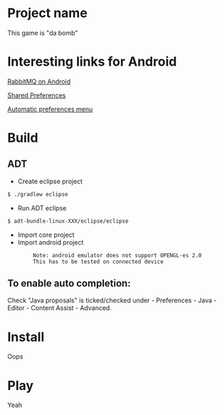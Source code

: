 # Project name
This game is "da bomb"

# Interesting links for Android 

[RabbitMQ on Android](http://simonwdixon.wordpress.com/2011/06/03/getting-started-with-rabbitmq-on-android-part-1/)

[Shared Preferences](http://www.sgoliver.net/blog/?p=1731)

[Automatic preferences menu](http://www.sgoliver.net/blog/?p=2149)

# Build
## ADT

* Create eclipse project
```bash
$ ./gradlew eclipse
```
* Run ADT eclipse 
```bash
$ adt-bundle-linux-XXX/eclipse/eclipse
```
* Import core project
* Import android project
```
		Note: android emulator does not support OPENGL-es 2.0
		This has to be tested on connected device
```

## To enable auto completion:
Check "Java proposals" is ticked/checked under - Preferences - Java - Editor - Content Assist - Advanced.

# Install
Oops

# Play
Yeah
